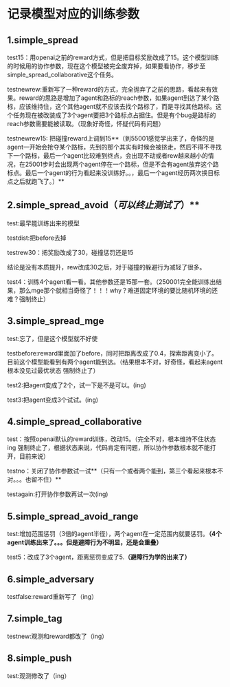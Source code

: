 # 记录模型对应的训练参数

## 1.simple_spread

test15：用openai之前的reward方式，但是把目标奖励改成了15。这个模型训练的时候用的协作参数，现在这个模型被完全废弃掉，如果要看协作，移步至simple_spread_collaborative这个任务。

testnewrew:重新写了一种reward的方式，完全抛弃了之前的思路，看起来有效果。reward的思路是增加了agent和路标的reach参数，如果agent到达了某个路标，应该维持住，这个其他agent就不应该去找个路标了，而是寻找其他路标。这个任务现在被改装成了3个agent要把3个路标点占据住。但是有个bug是路标的reach参数需要能被读取。（现象好奇怪，怀疑代码有问题）

testnewrew15: 把碰撞reward上调到15**（到55001感觉学出来了，奇怪的是agent一开始会抢夺某个路标，先到的那个其实有时候会被挤走，然后不得不寻找下一个路标，最后一个agent比较难到终点，会出现不动或者rew越来越小的情况，在25001步时会出现两个agent停在一个路标，但是不会有agent放弃这个路标点。最后一个agent的行为看起来没训练好。。，最后一个agent经历两次换目标点之后就跑飞了。）**

## 2.simple_spread_avoid（*可以终止测试了*）**

test:最早能训练出来的模型

testdist:把before去掉

testrew30：把奖励改成了30，碰撞惩罚还是15

结论是没有本质提升，rew改成30之后，对于碰撞的躲避行为减轻了很多。

test4：训练4个agent看一看。其他参数还是15那一套。（250001完全能训练出结果，那么mge那个就相当奇怪了！！！why？难道固定环境的要比随机环境的还难？强制终止）

## 3.simple_spread_mge

test:忘了，但是这个模型就不好使

testbefore:reward里面加了before，同时把距离改成了0.4，探索距离变小了。目前这个模型能看到有两个agent能到达。（结果根本不对，好奇怪，看起来agent根本没见过最优状态 强制终止了）

test2:把agent变成了2个，试一下是不是可以。(ing)

test3:把agent变成3个试试。(ing)

## 4.simple_spread_collaborative

test：按照openai默认的reward训练，改动15。（完全不对，根本维持不住状态ing 强制终止了，根据状态来说，代码肯定有问题，所以协作参数根本就不能打开，目前来说）

testno：关闭了协作参数试一试**（只有一个或者两个能到，第三个看起来根本不对。。。也留不住）**

testagain:打开协作参数再试一次(ing)

## 5.simple_spread_avoid_range

test:增加范围惩罚（3倍的agent半径），两个agent在一定范围内就要惩罚。**（4个agent训练出来了。。。但是避障行为不明显，还是会重叠）**

test5：改成了3个agent，距离惩罚变成了5.**（避障行为学的出来了）**




## 6.simple_adversary
testfalse:reward重新写了（ing）

## 7.simple_tag
testnew:观测和reward都改了（ing）

## 8.simple_push
test:观测修改了（ing）


